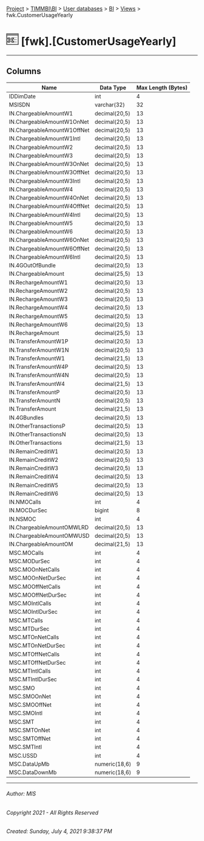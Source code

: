 #### 

[Project](../../../../index.md) > [TIMMBI\\BI](../../../index.md) > [User databases](../../index.md) > [BI](../index.md) > [Views](Views.md) > fwk.CustomerUsageYearly

# ![Views](../../../../Images/View32.png) [fwk].[CustomerUsageYearly]

---

## <a name="#columns"></a>Columns

| Name | Data Type | Max Length (Bytes) |
|---|---|---|
| IDDimDate | int | 4 |
| MSISDN | varchar(32) | 32 |
| IN.ChargeableAmountW1 | decimal(20,5) | 13 |
| IN.ChargeableAmountW1OnNet | decimal(20,5) | 13 |
| IN.ChargeableAmountW1OffNet | decimal(20,5) | 13 |
| IN.ChargeableAmountW1Intl | decimal(20,5) | 13 |
| IN.ChargeableAmountW2 | decimal(20,5) | 13 |
| IN.ChargeableAmountW3 | decimal(20,5) | 13 |
| IN.ChargeableAmountW3OnNet | decimal(20,5) | 13 |
| IN.ChargeableAmountW3OffNet | decimal(20,5) | 13 |
| IN.ChargeableAmountW3Intl | decimal(20,5) | 13 |
| IN.ChargeableAmountW4 | decimal(20,5) | 13 |
| IN.ChargeableAmountW4OnNet | decimal(20,5) | 13 |
| IN.ChargeableAmountW4OffNet | decimal(20,5) | 13 |
| IN.ChargeableAmountW4Intl | decimal(20,5) | 13 |
| IN.ChargeableAmountW5 | decimal(20,5) | 13 |
| IN.ChargeableAmountW6 | decimal(20,5) | 13 |
| IN.ChargeableAmountW6OnNet | decimal(20,5) | 13 |
| IN.ChargeableAmountW6OffNet | decimal(20,5) | 13 |
| IN.ChargeableAmountW6Intl | decimal(20,5) | 13 |
| IN.4GOutOfBundle | decimal(20,5) | 13 |
| IN.ChargeableAmount | decimal(25,5) | 13 |
| IN.RechargeAmountW1 | decimal(20,5) | 13 |
| IN.RechargeAmountW2 | decimal(20,5) | 13 |
| IN.RechargeAmountW3 | decimal(20,5) | 13 |
| IN.RechargeAmountW4 | decimal(20,5) | 13 |
| IN.RechargeAmountW5 | decimal(20,5) | 13 |
| IN.RechargeAmountW6 | decimal(20,5) | 13 |
| IN.RechargeAmount | decimal(25,5) | 13 |
| IN.TransferAmountW1P | decimal(20,5) | 13 |
| IN.TransferAmountW1N | decimal(20,5) | 13 |
| IN.TransferAmountW1 | decimal(21,5) | 13 |
| IN.TransferAmountW4P | decimal(20,5) | 13 |
| IN.TransferAmountW4N | decimal(20,5) | 13 |
| IN.TransferAmountW4 | decimal(21,5) | 13 |
| IN.TransferAmountP | decimal(20,5) | 13 |
| IN.TransferAmountN | decimal(20,5) | 13 |
| IN.TransferAmount | decimal(21,5) | 13 |
| IN.4GBundles | decimal(20,5) | 13 |
| IN.OtherTransactionsP | decimal(20,5) | 13 |
| IN.OtherTransactionsN | decimal(20,5) | 13 |
| IN.OtherTransactions | decimal(21,5) | 13 |
| IN.RemainCreditW1 | decimal(20,5) | 13 |
| IN.RemainCreditW2 | decimal(20,5) | 13 |
| IN.RemainCreditW3 | decimal(20,5) | 13 |
| IN.RemainCreditW4 | decimal(20,5) | 13 |
| IN.RemainCreditW5 | decimal(20,5) | 13 |
| IN.RemainCreditW6 | decimal(20,5) | 13 |
| IN.NMOCalls | int | 4 |
| IN.MOCDurSec | bigint | 8 |
| IN.NSMOC | int | 4 |
| IN.ChargeableAmountOMWLRD | decimal(20,5) | 13 |
| IN.ChargeableAmountOMWUSD | decimal(20,5) | 13 |
| IN.ChargeableAmountOM | decimal(21,5) | 13 |
| MSC.MOCalls | int | 4 |
| MSC.MODurSec | int | 4 |
| MSC.MOOnNetCalls | int | 4 |
| MSC.MOOnNetDurSec | int | 4 |
| MSC.MOOffNetCalls | int | 4 |
| MSC.MOOffNetDurSec | int | 4 |
| MSC.MOIntlCalls | int | 4 |
| MSC.MOIntlDurSec | int | 4 |
| MSC.MTCalls | int | 4 |
| MSC.MTDurSec | int | 4 |
| MSC.MTOnNetCalls | int | 4 |
| MSC.MTOnNetDurSec | int | 4 |
| MSC.MTOffNetCalls | int | 4 |
| MSC.MTOffNetDurSec | int | 4 |
| MSC.MTIntlCalls | int | 4 |
| MSC.MTIntlDurSec | int | 4 |
| MSC.SMO | int | 4 |
| MSC.SMOOnNet | int | 4 |
| MSC.SMOOffNet | int | 4 |
| MSC.SMOIntl | int | 4 |
| MSC.SMT | int | 4 |
| MSC.SMTOnNet | int | 4 |
| MSC.SMTOffNet | int | 4 |
| MSC.SMTIntl | int | 4 |
| MSC.USSD | int | 4 |
| MSC.DataUpMb | numeric(18,6) | 9 |
| MSC.DataDownMb | numeric(18,6) | 9 |


---

###### Author:  MIS

###### Copyright 2021 - All Rights Reserved

###### Created: Sunday, July 4, 2021 9:38:37 PM

